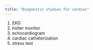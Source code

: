 ```yaml
---
title: "Diagnostic studies for cardiac"
---
```

1) EKG
2) holter monitor
3) echocardiogram
4) cardiac catheterization
5) stress test

